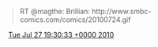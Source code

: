 > RT @magthe: Brillian: http://www\.smbc\-comics\.com/comics/20100724\.gif

<img src="../../media/tweet.ico" width="12" /> [Tue Jul 27 19:30:33 +0000 2010](https://twitter.com/DromerDenker/status/19680631442)